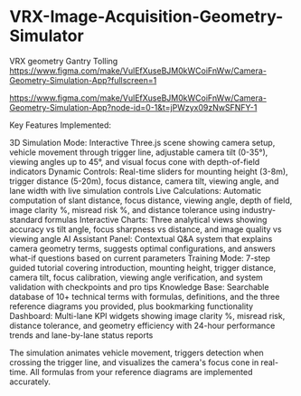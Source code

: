 # VRX-Image-Acquisition-Geometry-Simulator

VRX geometry Gantry Tolling 
https://www.figma.com/make/VulEfXuseBJM0kWCoiFnWw/Camera-Geometry-Simulation-App?fullscreen=1

https://www.figma.com/make/VulEfXuseBJM0kWCoiFnWw/Camera-Geometry-Simulation-App?node-id=0-1&t=jPWzyx09zNwSFNFY-1


Key Features Implemented:



3D Simulation Mode: Interactive Three.js scene showing camera setup, vehicle movement through trigger line, adjustable camera tilt (0-35°), viewing angles up to 45°, and visual focus cone with depth-of-field indicators
Dynamic Controls: Real-time sliders for mounting height (3-8m), trigger distance (5-20m), focus distance, camera tilt, viewing angle, and lane width with live simulation controls
Live Calculations: Automatic computation of slant distance, focus distance, viewing angle, depth of field, image clarity %, misread risk %, and distance tolerance using industry-standard formulas
Interactive Charts: Three analytical views showing accuracy vs tilt angle, focus sharpness vs distance, and image quality vs viewing angle
AI Assistant Panel: Contextual Q&A system that explains camera geometry terms, suggests optimal configurations, and answers what-if questions based on current parameters
Training Mode: 7-step guided tutorial covering introduction, mounting height, trigger distance, camera tilt, focus calibration, viewing angle verification, and system validation with checkpoints and pro tips
Knowledge Base: Searchable database of 10+ technical terms with formulas, definitions, and the three reference diagrams you provided, plus bookmarking functionality
Dashboard: Multi-lane KPI widgets showing image clarity %, misread risk, distance tolerance, and geometry efficiency with 24-hour performance trends and lane-by-lane status reports


The simulation animates vehicle movement, triggers detection when crossing the trigger line, and visualizes the camera's focus cone in real-time. All formulas from your reference diagrams are implemented accurately.

